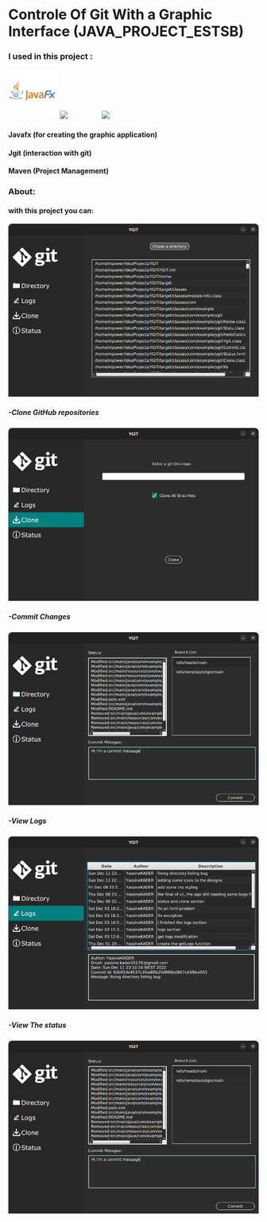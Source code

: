 # Controle Of Git With a Graphic Interface (JAVA_PROJECT_ESTSB)

### I used in this project :

<img src="https://raw.githubusercontent.com/github/explore/00edd8b9cf9eb98be328184dcc257f3b1b930c6b/topics/javafx/javafx.png" width="100px" style="display: inline-block;">
<img src="https://undocumentedmatlab.com/images/jgit_logo.png" width="80px" style="display: inline-block;">
<img src="https://miro.medium.com/max/720/1*U-p7zL9wxENueOTiUaOLiQ.webp" width="100px" style="display: inline-block;">

#### Javafx (for creating the graphic application)
#### Jgit (interaction with git)
#### Maven (Project Management)

### About:
#### with this project you can:
![Chose directory section](https://raw.githubusercontent.com/YassineKADER/GIT_PROJECT_JAVA/main/assets/Screenshot%20from%202022-12-12%2021-16-45.png)
##### -Clone GitHub repositories
![Chose directory section](https://raw.githubusercontent.com/YassineKADER/GIT_PROJECT_JAVA/main/assets/Screenshot%20from%202022-12-12%2021-17-43.png)
##### -Commit Changes
![Chose directory section](https://raw.githubusercontent.com/YassineKADER/GIT_PROJECT_JAVA/main/assets/Screenshot%20from%202022-12-12%2021-18-05.png)
##### -View Logs
![Chose directory section](https://raw.githubusercontent.com/YassineKADER/GIT_PROJECT_JAVA/main/assets/Screenshot%20from%202022-12-12%2021-17-30.png)
##### -View The status
![Chose directory section](https://raw.githubusercontent.com/YassineKADER/GIT_PROJECT_JAVA/main/assets/Screenshot%20from%202022-12-12%2021-18-05.png)